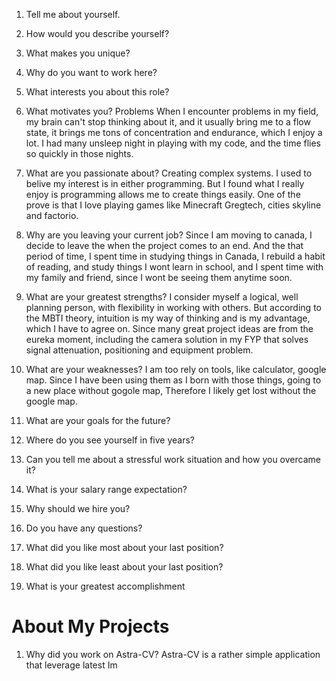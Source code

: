 1.  Tell me about yourself.
    
2.  How would you describe yourself?
    
3.  What makes you unique?
    
4.  Why do you want to work here?
    
5.  What interests you about this role?
    
6.  What motivates you?
    Problems
    When I encounter problems in my field, my brain can't stop thinking about it, and it usually bring me to a flow state, it brings me tons of concentration and endurance, which I enjoy a lot.
    I had many unsleep night in playing with my code, and the time flies so quickly in those nights.
7.  What are you passionate about?
    Creating complex systems. I used to belive my interest is in either programming. But I found what I really enjoy is programming allows me to create things easily. One of the prove is that I love playing games like Minecraft Gregtech, cities skyline and factorio.
8.  Why are you leaving your current job?
    Since I am moving to canada, I decide to leave the when the project comes to an end.
    And the that period of time, I spent time in studying things in Canada, I rebuild a habit of reading, and study things I wont learn in school, and I spent time with my family and friend, since I wont be seeing them anytime soon.
9.  What are your greatest strengths?
    I consider myself a logical, well planning person, with flexibility in working with others. But according to the MBTI theory, intuition is my way of thinking and is my advantage, which I have to agree on. Since many great project ideas are from the eureka moment, including the camera solution in my FYP that solves signal attenuation, positioning and equipment problem.
10.  What are your weaknesses?
    I am too rely on tools, like calculator, google map. Since I have been using them as I born with those things, going to a new place without gogole map, Therefore I likely get lost without the google map.
11.  What are your goals for the future?
    
12.  Where do you see yourself in five years?
    
13.  Can you tell me about a stressful work situation and how you overcame it?
    
14.  What is your salary range expectation?
    
15.  Why should we hire you?
    
16.  Do you have any questions?
    
17.  What did you like most about your last position?
    
18.  What did you like least about your last position?
    
19.  What is your greatest accomplishment

# About My Projects
1. Why did you work on Astra-CV?
		Astra-CV is a rather simple application that leverage latest Im